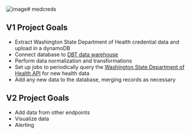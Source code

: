 ![image](https://github.com/SamRosentel/medcreds/assets/17102396/2ca58be6-6fbb-434b-887a-39f25152af88)# medcreds
## V1 Project Goals
- Extract Washington State Department of Health credential data and upload in a dynamoDB 
- Connect database to [DBT data warehouse](https://www.getdbt.com/)
- Perform data normalization and transformations
- Set up jobs to periodically query the [Washington State Department of Health API](https://dev.socrata.com/foundry/data.wa.gov/qxh8-f4bd) for new health data
- Add any new data to the database, merging records as necessary

## V2 Project Goals
- Add data from other endpoints
- Visualize data
- Alerting
